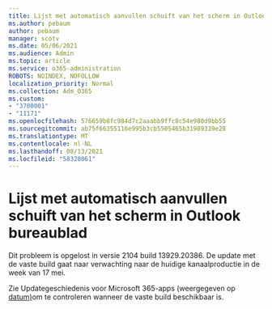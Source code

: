 ```yaml
---
title: Lijst met automatisch aanvullen schuift van het scherm in Outlook bureaublad
ms.author: pebaum
author: pebaum
manager: scotv
ms.date: 05/06/2021
ms.audience: Admin
ms.topic: article
ms.service: o365-administration
ROBOTS: NOINDEX, NOFOLLOW
localization_priority: Normal
ms.collection: Adm_O365
ms.custom:
- "3700001"
- "11171"
ms.openlocfilehash: 576659b8fc984d7c2aaabb9ffc8c54e980d9bb55
ms.sourcegitcommit: ab75f66355116e995b3cb5505465b31989339e28
ms.translationtype: MT
ms.contentlocale: nl-NL
ms.lasthandoff: 08/13/2021
ms.locfileid: "58328061"
---
```

# <a name="autocomplete-list-scrolls-off-the-screen-in-outlook-desktop"></a>Lijst met automatisch aanvullen schuift van het scherm in Outlook bureaublad

Dit probleem is opgelost in versie 2104 build 13929.20386. De update met de vaste build gaat naar verwachting naar de huidige kanaalproductie in de week van 17 mei. 

Zie Updategeschiedenis voor Microsoft 365-apps (weergegeven op [datum)](https://docs.microsoft.com/officeupdates/update-history-microsoft365-apps-by-date)om te controleren wanneer de vaste build beschikbaar is.